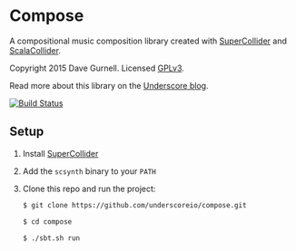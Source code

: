 # Compose

A compositional music composition library
created with [SuperCollider] and [ScalaCollider].

Copyright 2015 Dave Gurnell. Licensed [GPLv3].

Read more about this library on the [Underscore blog][blog].

[![Build Status](https://travis-ci.org/underscoreio/compose.svg?branch=develop)](https://travis-ci.org/underscoreio/compose)

## Setup

1. Install [SuperCollider]

2. Add the `scsynth` binary to your `PATH`

3. Clone this repo and run the project:

   ~~~ bash
   $ git clone https://github.com/underscoreio/compose.git

   $ cd compose

   $ ./sbt.sh run
   ~~~

[SBT]: http://scala-sbt.org
[SuperCollider]: http://www.audiosynth.com
[ScalaCollider]: https://github.com/Sciss/ScalaCollider
[GPLv3]: https://www.gnu.org/licenses/gpl.html
[blog]: http://underscore.io/blog/posts/2015/03/05/compositional-music-composition.html
